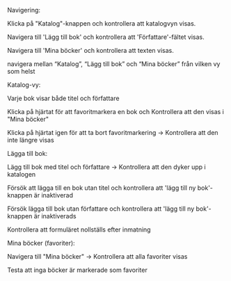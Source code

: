 Navigering:

Klicka på "Katalog"-knappen och kontrollera att katalogvyn visas.

Navigera till 'Lägg till bok' och kontrollera att 'Författare'-fältet visas.

Navigera till 'Mina böcker' och kontrollera att texten visas.

navigera mellan “Katalog”, “Lägg till bok” och “Mina böcker” från vilken vy som helst


Katalog-vy:

Varje bok visar både titel och författare

Klicka på hjärtat för att favoritmarkera en bok och Kontrollera att den visas i "Mina böcker"

Klicka på hjärtat igen för att ta bort favoritmarkering → Kontrollera att den inte längre visas


Lägga till bok:

Lägg till bok med titel och författare → Kontrollera att den dyker upp i katalogen

Försök att lägga till en bok utan titel och kontrollera att 'lägg till ny bok'-knappen är inaktiverad

Försök lägga till bok utan författare och kontrollera att 'lägg till ny bok'-knappen är inaktiverads

Kontrollera att formuläret nollställs efter inmatning


Mina böcker (favoriter):

Navigera till "Mina böcker" → Kontrollera att alla favoriter visas

Testa att inga böcker är markerade som favoriter


